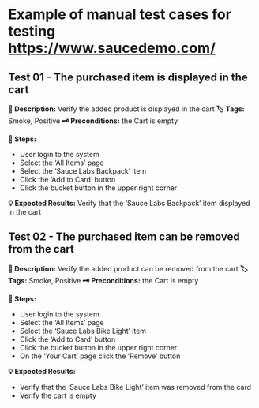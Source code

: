 # Example of manual test cases for testing https://www.saucedemo.com/


## Test 01 - The purchased item is displayed in the cart
**📃 Description:** Verify the added product is displayed in the cart
**🏷️ Tags:** Smoke, Positive
**🗝️ Preconditions:**
the Cart is empty

**👣 Steps:**
- User login to the system
- Select the ‘All Items’ page
- Select the ‘Sauce Labs Backpack’ item
- Click the ‘Add to Card’ button
- Click the bucket button in the upper right corner
  
**💡 Expected Results:**
Verify that the ‘Sauce Labs Backpack’ item displayed in the cart


## Test 02 - The purchased item can be removed from the cart
**📃 Description:** Verify the added product can be removed from the cart
**🏷️ Tags:** Smoke, Positive
**🗝️ Preconditions:**
the Cart is empty

**👣 Steps:**
- User login to the system
- Select the ‘All Items’ page
- Select the ‘Sauce Labs Bike Light’ item
- Click the ‘Add to Card’ button
- Click the bucket button in the upper right corner
- On the ‘Your Cart’ page click the ‘Remove’ button 

**💡 Expected Results:**
- Verify that the ‘Sauce Labs Bike Light’ item was removed from the card
- Verify the cart is empty
